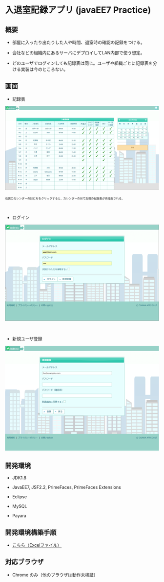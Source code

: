 ﻿# 入退室記録アプリ (javaEE7 Practice)

## 概要

* 部屋に入ったり出たりした人や時間、退室時の確認の記録をつける。

* 会社などの組織内にあるサーバにデプロイしてLAN内部で使う想定。

* どのユーザでログインしても記録表は同じ。ユーザや組織ごとに記録表を分ける実装は今のところない。

## 画面

* 記録表


![記録](readme/record_2.png)

<span style="font-size: 65%">右側のカレンダーの日にちをクリックすると、カレンダーの月で左側の記録表が再描画される。</span>

<br />

* ログイン

![ログイン](readme/login_2.png)

<br />

* 新規ユーザ登録

![新規ユーザ登録](readme/regist_2.png)

## 開発環境

* JDK1.8

* JavaEE7, JSF2.2, PrimeFaces, PrimeFaces Extensions

* Eclipse

* MySQL

* Payara

## 開発環境構築手順

* [こちら（Excelファイル）](readme/開発環境構築手順.xlsx "こちら（Excelファイル）")

## 対応ブラウザ

* Chrome のみ（他のブラウザは動作未検証）

